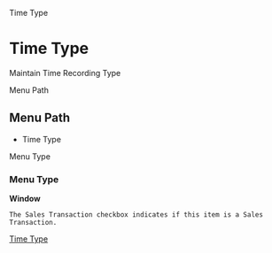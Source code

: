 
Time Type
# Time Type


Maintain Time Recording Type

Menu Path
## Menu Path



- Time Type

Menu Type
### Menu Type

**Window**

```
The Sales Transaction checkbox indicates if this item is a Sales Transaction.
```

[Time Type](../../functional-guide/window/window-time-type.md)